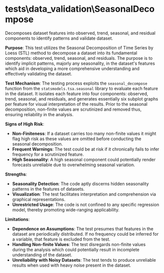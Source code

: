 # tests\data_validation\SeasonalDecompose

Decomposes dataset features into observed, trend, seasonal, and residual components to identify patterns and
validate dataset.

**Purpose**: This test utilizes the Seasonal Decomposition of Time Series by Loess (STL) method to decompose a
dataset into its fundamental components: observed, trend, seasonal, and residuals. The purpose is to identify
implicit patterns, majorly any seasonality, in the dataset's features which aid in developing a more comprehensive
understanding and effectively validating the dataset.

**Test Mechanism**: The testing process exploits the `seasonal_decompose` function from the
`statsmodels.tsa.seasonal` library to evaluate each feature in the dataset. It isolates each feature into four
components: observed, trend, seasonal, and residuals, and generates essentially six subplot graphs per feature for
visual interpretation of the results. Prior to the seasonal decomposition, non-finite values are scrutinized and
removed thus, ensuring reliability in the analysis.

**Signs of High Risk**:
- **Non-Finiteness**: If a dataset carries too many non-finite values it might flag high risk as these values are
omitted before conducting the seasonal decomposition.
- **Frequent Warnings**: The test could be at risk if it chronically fails to infer frequency for a scrutinized
feature.
- **High Seasonality**: A high seasonal component could potentially render forecasts unreliable due to overwhelming
seasonal variation.

**Strengths**:
- **Seasonality Detection**: The code aptly discerns hidden seasonality patterns in the features of datasets.
- **Visualization**: The test facilitates interpretation and comprehension via graphical representations.
- **Unrestricted Usage**: The code is not confined to any specific regression model, thereby promoting wide-ranging
applicability.

**Limitations**:
- **Dependence on Assumptions**: The test presumes that features in the dataset are periodically distributed. If no
frequency could be inferred for a variable, that feature is excluded from the test.
- **Handling Non-finite Values**: The test disregards non-finite values during the analysis which could potentially
result in incomplete understanding of the dataset.
- **Unreliability with Noisy Datasets**: The test tends to produce unreliable results when used with heavy noise
present in the dataset.